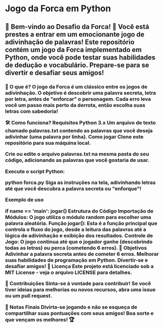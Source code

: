 # Jogo da Forca em Python

 
<h2>🎉 Bem-vindo ao Desafio da Forca! 🎉
Você está prestes a entrar em um emocionante jogo de adivinhação de palavras! Este repositório contém um jogo da Forca implementado em Python, onde você pode testar suas habilidades de dedução e vocabulário. Prepare-se para se divertir e desafiar seus amigos!


<h3>🚀 O que é?
O jogo da Forca é um clássico entre os jogos de adivinhação. O objetivo é descobrir uma palavra secreta, letra por letra, antes de "enforcar" o personagem. Cada erro leva você um passo mais perto da derrota, então escolha suas letras com sabedoria!

🛠️ Como funciona?
Requisitos
Python 3.x
Um arquivo de texto chamado palavras.txt contendo as palavras que você deseja adivinhar (uma palavra por linha).
Como jogar
Clone este repositório para sua máquina local.

Crie ou edite o arquivo palavras.txt na mesma pasta do seu código, adicionando as palavras que você gostaria de usar.

Execute o script Python:

 
python forca.py
Siga as instruções na tela, adivinhando letras até que você descubra a palavra secreta ou "enforque"!

Exemplo de uso
 
if __name__ == '__main__':
    jogar()
Estrutura do Código
Importação de Módulos: O jogo utiliza o módulo random para escolher uma palavra aleatória.
Função jogar(): Esta é a função principal que controla o fluxo do jogo, desde a leitura das palavras até a lógica de adivinhação e exibição dos resultados.
Controle de Jogo: O jogo continua até que o jogador ganhe (descobrindo todas as letras) ou perca (cometendo 6 erros).
🎯 Objetivos
Adivinhar a palavra secreta antes de cometer 6 erros.
Melhorar suas habilidades de programação em Python.
Divertir-se e desafiar amigos!
📄 Licença
Este projeto está licenciado sob a MIT License - veja o arquivo
LICENSE
para detalhes.

🤝 Contribuições
Sinta-se à vontade para contribuir! Se você tiver ideias para melhorias ou novos recursos, abra uma issue ou um pull request.

📝 Notas Finais
Divirta-se jogando e não se esqueça de compartilhar suas pontuações com seus amigos! Boa sorte e que vençam os melhores! 🏆
